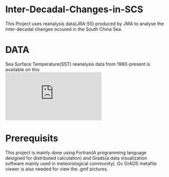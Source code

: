 # Inter-Decadal-Changes-in-SCS

This Project uses reanalysis data(JRA-55) produced by JMA to analyse the inter-decadal changes occured in the South China Sea. 


# DATA
Sea Surface Temperature(SST) reanalysis data from 1980-present is available on this   
![weibsite](http://jra.kishou.go.jp/JRA-55/index_en.html#jra-55)

# Prerequisits 
This project is mainly done using Fortran(A programming language designed for distributed calculation) and Grads(a data visualization software mainly used in meteorological community). Gv GrADS metafile viewer is also needed for view the .gmf pictures.



